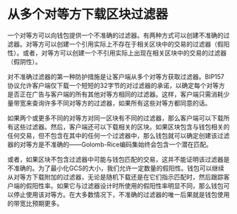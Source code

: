 # 从多个对等方下载区块过滤器

一个对等方可以向钱包提供一个不准确的过滤器。有两种方式可以创建不准确的过滤器。对等方可以创建一个引用实际上不存在于相关区块中的交易的过滤器（假阳性）。或者，对等方可以创建一个不引用实际上出现在相关区块中的交易的过滤器（假阴性）。

对不准确过滤器的第一种防护措施是让客户端从多个对等方获取过滤器。BIP157协议允许客户端仅下载一个短短的32字节的对过滤器的承诺，以确定每个对等方是否正在广告与客户端的所有其他对等方相同的过滤器。这样，客户端只需消耗少量带宽来查询许多不同对等方的过滤器，如果所有这些对等方都同意的话。

如果两个或更多不同的对等方对同一区块有不同的过滤器，那么客户端可以下载所有这些过滤器。然后，客户端还可以下载相关的区块。如果区块包含与钱包相关的任何交易，但不包含在其中的任何一个过滤器中，那么钱包就可以确定创建该过滤器的对等方是不准确的——Golomb-Rice编码集始终会包含一个潜在匹配。

或者，如果区块不包含过滤器中可能与钱包匹配的交易，这并不能证明该过滤器是不准确的。为了最小化GCS的大小，我们允许一定数量的假阳性。钱包可以继续从对等方下载附加的过滤器，无论是随机下载还是在它们指示匹配时，然后跟踪客户端的假阳性率。如果它与过滤器设计时所使用的假阳性率明显不同，那么钱包可以停止使用该对等方。在大多数情况下，不准确的过滤器的唯一后果就是钱包使用的带宽比预期更多。
